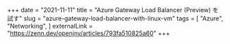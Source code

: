 +++
date = "2021-11-11"
title = "Azure Gateway Load Balancer (Preview) を試す"
slug = "azure-gateway-load-balancer-with-linux-vm"
tags = [
    "Azure",
    "Networking",
]
externalLink = "https://zenn.dev/openjny/articles/793fa510825a60"
+++
